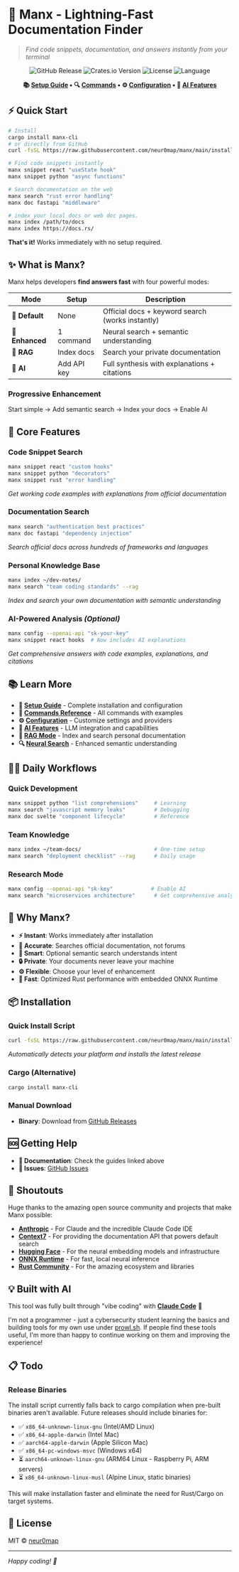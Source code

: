 # 🚀 Manx - Lightning-Fast Documentation Finder

> *Find code snippets, documentation, and answers instantly from your terminal*

<div align="center">

![GitHub Release](https://img.shields.io/github/v/release/neur0map/manx)
![Crates.io Version](https://img.shields.io/crates/v/manx-cli)
![License](https://img.shields.io/badge/license-MIT-blue.svg)
![Language](https://img.shields.io/badge/language-Rust-orange.svg)

**📚 [Setup Guide](docs/SETUP_GUIDE.md) • 🔍 [Commands](docs/COMMANDS.md) • ⚙️ [Configuration](docs/CONFIGURATION.md) • 🧠 [AI Features](docs/AI_FEATURES.md)**

</div>

## ⚡ Quick Start

```bash
# Install
cargo install manx-cli
# or directly from GitHub
curl -fsSL https://raw.githubusercontent.com/neur0map/manx/main/install.sh | bash

# Find code snippets instantly
manx snippet react "useState hook"
manx snippet python "async functions"

# Search documentation on the web
manx search "rust error handling"
manx doc fastapi "middleware"

# index your local docs or web doc pages.
manx index /path/to/docs
manx index https://docs.rs/
```

**That's it!** Works immediately with no setup required.

## ✨ What is Manx?

Manx helps developers **find answers fast** with four powerful modes:

| Mode | Setup | Description |
|------|-------|-------------|
| **🚀 Default** | None | Official docs + keyword search (works instantly) |
| **🧠 Enhanced** | 1 command | Neural search + semantic understanding |
| **📁 RAG** | Index docs | Search your private documentation |
| **🤖 AI** | Add API key | Full synthesis with explanations + citations |

### Progressive Enhancement
Start simple → Add semantic search → Index your docs → Enable AI

## 🎯 Core Features

### **Code Snippet Search**
```bash
manx snippet react "custom hooks"
manx snippet python "decorators" 
manx snippet rust "error handling"
```
*Get working code examples with explanations from official documentation*

### **Documentation Search** 
```bash
manx search "authentication best practices"
manx doc fastapi "dependency injection"
```
*Search official docs across hundreds of frameworks and languages*

### **Personal Knowledge Base**
```bash
manx index ~/dev-notes/
manx search "team coding standards" --rag
```
*Index and search your own documentation with semantic understanding*

### **AI-Powered Analysis** *(Optional)*
```bash
manx config --openai-api "sk-your-key"
manx snippet react hooks  # Now includes AI explanations
```
*Get comprehensive answers with code examples, explanations, and citations*

## 📚 Learn More

- **🔧 [Setup Guide](docs/SETUP_GUIDE.md)** - Complete installation and configuration
- **📖 [Commands Reference](docs/COMMANDS.md)** - All commands with examples  
- **⚙️ [Configuration](docs/CONFIGURATION.md)** - Customize settings and providers
- **🧠 [AI Features](docs/AI_FEATURES.md)** - LLM integration and capabilities
- **📁 [RAG Mode](docs/RAG_GUIDE.md)** - Index and search personal documentation
- **🔍 [Neural Search](docs/NEURAL_SEARCH.md)** - Enhanced semantic understanding

## 🏃‍♂️ Daily Workflows

### **Quick Development**
```bash
manx snippet python "list comprehensions"     # Learning
manx search "javascript memory leaks"         # Debugging  
manx doc svelte "component lifecycle"         # Reference
```

### **Team Knowledge**
```bash
manx index ~/team-docs/                       # One-time setup
manx search "deployment checklist" --rag      # Daily usage
```

### **Research Mode**
```bash
manx config --openai-api "sk-key"            # Enable AI
manx search "microservices architecture"      # Get comprehensive analysis
```

## 🚀 Why Manx?

- **⚡ Instant**: Works immediately after installation
- **🎯 Accurate**: Searches official documentation, not forums
- **🧠 Smart**: Optional semantic search understands intent
- **🔒 Private**: Your documents never leave your machine
- **⚙️ Flexible**: Choose your level of enhancement
- **🚀 Fast**: Optimized Rust performance with embedded ONNX Runtime

## 📦 Installation

### Quick Install Script
```bash
curl -fsSL https://raw.githubusercontent.com/neur0map/manx/main/install.sh | bash
```
*Automatically detects your platform and installs the latest release*

### Cargo (Alternative)
```bash
cargo install manx-cli
```

### Manual Download
- **Binary**: Download from [GitHub Releases](https://github.com/neur0map/manx/releases)

## 🆘 Getting Help

- **📖 Documentation**: Check the guides linked above
- **🐛 Issues**: [GitHub Issues](https://github.com/neur0map/manx/issues) 

## 🙏 Shoutouts

Huge thanks to the amazing open source community and projects that make Manx possible:
- **[Anthropic](https://anthropic.com)** - For Claude and the incredible Claude Code IDE
- **[Context7](https://context7.sh)** - For providing the documentation API that powers default search
- **[Hugging Face](https://huggingface.co)** - For the neural embedding models and infrastructure
- **[ONNX Runtime](https://onnxruntime.ai)** - For fast, local neural inference
- **[Rust Community](https://rust-lang.org)** - For the amazing ecosystem and libraries

## 💡 Built with AI

This tool was fully built through "vibe coding" with **[Claude Code](https://claude.ai/code)** 🤖

I'm not a programmer - just a cybersecurity student learning the basics and building tools for my own use under [prowl.sh](https://prowl.sh). If people find these tools useful, I'm more than happy to continue working on them and improving the experience!

## 📋 Todo

### Release Binaries
The install script currently falls back to cargo compilation when pre-built binaries aren't available. Future releases should include binaries for:

- ✅ `x86_64-unknown-linux-gnu` (Intel/AMD Linux)
- ✅ `x86_64-apple-darwin` (Intel Mac)  
- ✅ `aarch64-apple-darwin` (Apple Silicon Mac)
- ✅ `x86_64-pc-windows-msvc` (Windows x64)
- ⏳ `aarch64-unknown-linux-gnu` (ARM64 Linux - Raspberry Pi, ARM servers)
- ⏳ `x86_64-unknown-linux-musl` (Alpine Linux, static binaries)

This will make installation faster and eliminate the need for Rust/Cargo on target systems.

## 📄 License

MIT © [neur0map](https://github.com/neur0map)

---

*Happy coding! 🚀*